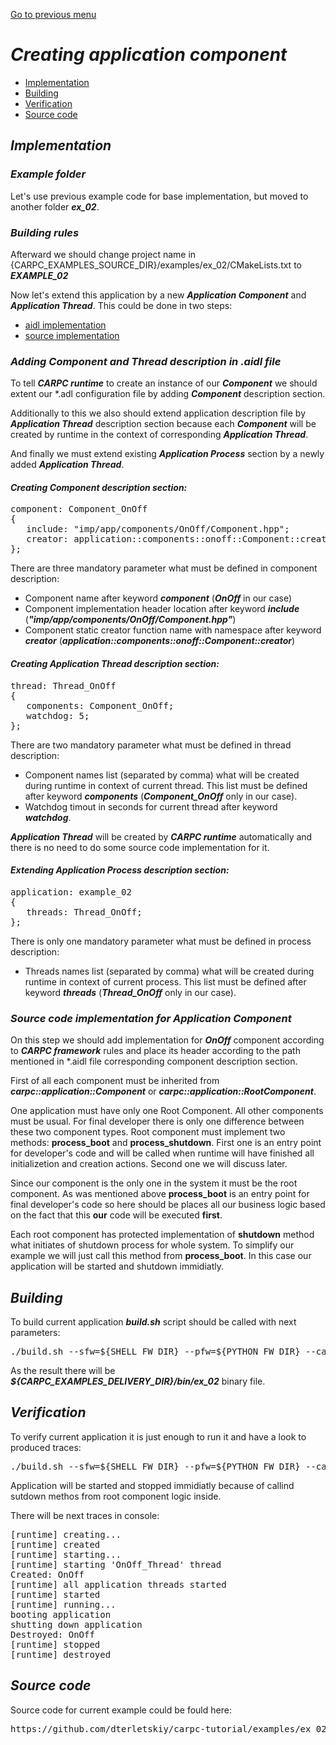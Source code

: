 [Go to previous menu](./development.md#development)

# ***Creating application component***

   - [Implementation](#implementation)
   - [Building](#building)
   - [Verification](#verification)
   - [Source code](#source-code)



## ***Implementation***

### ***Example folder***

Let's use previous example code for base implementation, but moved to another folder ***ex_02***.

### ***Building rules***

Afterward we should change project name in {CARPC_EXAMPLES_SOURCE_DIR}/examples/ex_02/CMakeLists.txt to ***EXAMPLE_02***

Now let's extend this application by a new ***Application Component*** and ***Application Thread***. This could be done in two steps:
   - [aidl implementation](#adding-component-and-thread-description-in-aidl-file)
   - [source implementation](#source-code-implementation-for-application-component)

### ***Adding Component and Thread description in .aidl file***

To tell ***CARPC runtime*** to create an instance of our ***Component*** we should extent our *.adl configuration file by adding ***Component*** description section.

Additionally to this we also should extend application description file by ***Application Thread*** description section because each ***Component*** will be created by runtime in the context of corresponding ***Application Thread***.

And finally we must extend existing ***Application Process*** section by a newly added ***Application Thread***.

#### ***Creating Component description section:***

<pre>
component: Component_OnOff
{
   include: "imp/app/components/OnOff/Component.hpp";
   creator: application::components::onoff::Component::creator;
};
</pre>

There are three mandatory parameter what must be defined in component description:
   - Component name after keyword ***component*** (***OnOff*** in our case)
   - Component implementation header location after keyword ***include*** (***"imp/app/components/OnOff/Component.hpp"***)
   - Component static creator function name with namespace after keyword ***creator*** (***application::components::onoff::Component::creator***)

#### ***Creating Application Thread description section:***

<pre>
thread: Thread_OnOff
{
   components: Component_OnOff;
   watchdog: 5;
};
</pre>

There are two mandatory parameter what must be defined in thread description:
   - Component names list (separated by comma) what will be created during runtime in context of current thread. This list must be defined after keyword ***components*** (***Component_OnOff*** only in our case).
   - Watchdog timout in seconds for current thread after keyword ***watchdog***.

***Application Thread***  will be created by ***CARPC runtime*** automatically and there is no need to do some source code implementation for it.

#### ***Extending Application Process description section:***

<pre>
application: example_02
{
   threads: Thread_OnOff;
};
</pre>

There is only one mandatory parameter what must be defined in process description:
   - Threads names list (separated by comma) what will be created during runtime in context of current process. This list must be defined after keyword ***threads*** (***Thread_OnOff*** only in our case).

### ***Source code implementation for Application Component***

On this step we should add implementation for ***OnOff*** component according to ***CARPC framework*** rules and place its header according to the path mentioned in *.aidl file corresponding component description section.

First of all each component must be inherited from ***carpc::application::Component*** or ***carpc::application::RootComponent***.

One application must have only one Root Component. All other components must be usual. For final developer there is only one difference between these two component types. Root component must implement two methods: **process_boot** and **process_shutdown**. First one is an entry point for developer's code and will be called when runtime will have finished all initializetion and creation actions. Second one we will discuss later.

Since our component is the only one in the system it must be the root component. As was mentioned above **process_boot** is an entry point for final developer's code so here should be places all our business logic based on the fact that this **our** code will be executed **first**.

Each root component has protected implementation of **shutdown** method what initiates of shutdown process for whole system. To simplify our example we will just call this method from **process_boot**. In this case our application will be started and shutdown immidiatly.

## ***Building***

To build current application ***build.sh*** script should be called with next parameters:

<pre>
./build.sh --sfw=${SHELL_FW_DIR} --pfw=${PYTHON_FW_DIR} --carpc=${CARPC_DELIVERY_DIR} --arch=${TARGET_ARCH} --os=${TARGET_OS} --action=clean_build
</pre>

As the result there will be ***${CARPC_EXAMPLES_DELIVERY_DIR}/bin/ex_02*** binary file.

## ***Verification***

To verify current application it is just enough to run it and have a look to produced traces:

<pre>
./build.sh --sfw=${SHELL_FW_DIR} --pfw=${PYTHON_FW_DIR} --carpc=${CARPC_DELIVERY_DIR} --arch=${TARGET_ARCH} --os=${TARGET_OS} --action=start --target=ex_02
</pre>

Application will be started and stopped immidiatly because of callind sutdown methos from root component logic inside.

There will be next traces in console:

<pre>
[runtime] creating...
[runtime] created
[runtime] starting...
[runtime] starting 'OnOff_Thread' thread
Created: OnOff
[runtime] all application threads started
[runtime] started
[runtime] running...
booting application
shutting down application
Destroyed: OnOff
[runtime] stopped
[runtime] destroyed
</pre>

## ***Source code***

Source code for current example could be fould here:

<pre>
https://github.com/dterletskiy/carpc-tutorial/examples/ex_02/
</pre>

